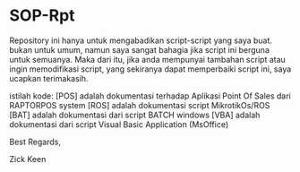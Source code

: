 # SOP-Rpt
Repository ini hanya untuk mengabadikan script-script yang saya buat.
bukan untuk umum, namun saya sangat bahagia jika script ini berguna untuk semuanya.
Maka dari itu, jika anda mempunyai tambahan script atau ingin memodifikasi script,
yang sekiranya dapat memperbaiki script ini, saya ucapkan terimakasih.

istilah kode:
[POS] adalah dokumentasi terhadap Aplikasi Point Of Sales dari RAPTORPOS system
[ROS] adalah dokumentasi script MikrotikOs/ROS
[BAT] adalah dokumentasi dari script BATCH windows
[VBA] adalah dokumentasi dari script Visual Basic Application (MsOffice)


Best Regards,

Zick Keen
